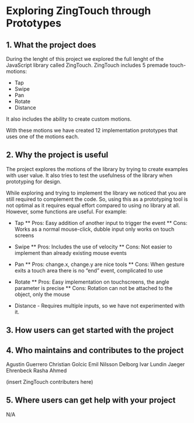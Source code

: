 # Exploring ZingTouch through Prototypes

## 1. What the project does

During the lenght of this project we explored the full lenght of the JavaScript library called ZingTouch.
ZingTouch includes 5 premade touch-motions:
* Tap
* Swipe
* Pan
* Rotate
* Distance

It also includes the ability to create custom motions.

With these motions we have created 12 implementation prototypes that uses one of the motions each.

## 2. Why the project is useful

The project explores the motions of the library by trying to create examples with user value.
It also tries to test the usefulness of the library when prototyping for design.

While exploring and trying to implement the library we noticed that you are still required to complement the code.
So, using this as a prototyping tool is not optimal as it requires equal effort compared to using no library at all.
However, some functions are useful. For example:

* Tap
	** Pros: Easy addition of another input to trigger the event
	** Cons: Works as a normal mouse-click, dubble input only works on touch screens

* Swipe
	** Pros: Includes the use of velocity
	** Cons: Not easier to implement than already existing mouse events

* Pan
	** Pros: change.x, change.y are nice tools
	** Cons: When gesture exits a touch area there is no “end” event, complicated to use

* Rotate
	** Pros: Easy implementation on touchscreens, the angle parameter is precise 
	** Cons: Rotation can not be attached to the object, only the mouse

* Distance - Requires multiple inputs, so we have not experimented with it.


## 3. How users can get started with the project



## 4. Who maintains and contributes to the project

Agustin Guerrero
Christian Golcic
Emil Nilsson Delborg
Ivar Lundin
Jaeger Ehrenbeck
Rasha Ahmed

(insert ZingTouch contributers here)

## 5. Where users can get help with your project

N/A
